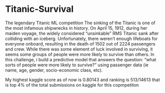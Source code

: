 # Titanic-Survival
The legendary Titanic ML competition 
The sinking of the Titanic is one of the most infamous shipwrecks in history.
On April 15, 1912, during her maiden voyage, the widely considered “unsinkable” RMS Titanic sank after colliding with an iceberg. Unfortunately, there weren’t enough lifeboats for everyone onboard, resulting in the death of 1502 out of 2224 passengers and crew.
While there was some element of luck involved in surviving, it seems some groups of people were more likely to survive than others.
In this challenge, i build a predictive model that answers the question: “what sorts of people were more likely to survive?” using passenger data (ie name, age, gender, socio-economic class, etc).

My highest kaggle score as of now is 0.80143
and ranking is 513/14613  that is top 4% of the total submissions on kaggle for this copmpetiton
